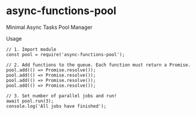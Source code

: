 # async-functions-pool
Minimal Async Tasks Pool Manager

Usage
```
// 1. Import module
const pool = require('async-functions-pool');

// 2. Add functions to the queue. Each function must return a Promise.
pool.add(() => Promise.resolve()); 
pool.add(() => Promise.resolve());
pool.add(() => Promise.resolve());
pool.add(() => Promise.resolve());

// 3. Set number of parallel jobs and run!
await pool.run(3);
console.log('All jobs have finished');
```


